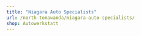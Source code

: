 ```yaml
---
title: "Niagara Auto Specialists"
url: /north-tonawanda/niagara-auto-specialists/
shop: Autowerkstatt
---
```

